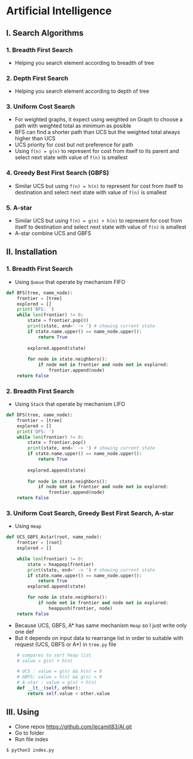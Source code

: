 # **Artificial Intelligence**
## **I. Search Algorithms**
### 1. Breadth First Search
- Helping you search element according to breadth of tree
### 2. Depth First Search
- Helping you search element according to depth of tree
### 3. Uniform Cost Search
- For weighted graphs, it expect using weighted on Graph to choose a path with weighted total as minimum as posible
- BFS can find a shorter path than UCS but the weighted total always higher than UCS
- UCS priority for cost but not preference for path
- Using `f(n) = g(n)` to represent for cost from itself to its parent and select next state with value of `f(n)` is smallest

### 4. Greedy Best First Search (GBFS)
- Similar UCS but using `f(n) = h(n)` to represent for cost from itself to destination and select next state with value of `f(n)` is smallest
### 5. A-star
- Similar UCS but using `f(n) = g(n) + h(n)` to represent for cost from itself to destination and select next state with value of `f(n)` is smallest
- A-star combine UCS and GBFS 

## **II. Installation**
### 1. Breadth First Search
- Using `Queue` that operate by mechanism FIFO 

```python
def BFS(tree, name_node):
    frontier = [tree]
    explored = []
    print('BFS: ')
    while len(frontier) != 0: 
        state = frontier.pop(0)
        print(state, end=' -> ') # showing current state 
        if state.name.upper() == name_node.upper(): 
            return True
        
        explored.append(state)
        
        for node in state.neighbors():
            if node not in frontier and node not in explored:
                frontier.append(node)
    return False
```

### 2. Breadth First Search
- Using `Stack` that operate by mechanism LIFO 

```python
def DFS(tree, name_node):
    frontier = [tree]
    explored = []
    print('DFS: ')
    while len(frontier) != 0: 
        state = frontier.pop()
        print(state, end=' -> ') # showing current state 
        if state.name.upper() == name_node.upper():
            return True
        
        explored.append(state)
        
        for node in state.neighbors():
            if node not in frontier and node not in explored:
                frontier.append(node)
    return False
```
### 3. Uniform Cost Search, Greedy Best First Search, A-star
- Using `Heap` 
```python
def UCS_GBFS_Astar(root, name_node):
    frontier = [root]
    explored = []

    while len(frontier) != 0:
        state = heappop(frontier)
        print(state, end=' -> ') # showing current state 
        if state.name.upper() == name_node.upper():
            return True
        explored.append(state)

        for node in state.neighbors():
            if node not in frontier and node not in explored:
                heappush(frontier, node)
    return False
```
- Because UCS, GBFS, A* has same mechanism `Heap` so I just write only one def
- But it depends on input data to rearrange list in order to suitable with request (UCS, GBFS or A*) in `tree.py` file
```python
    # compares to sort heap list
    # value = g(n) + h(n)

    # UCS : value = g(n) && h(n) = 0
    # GBFS: value = h(n) && g(n) = 0
    # A-star : value = g(n) + h(n)
    def __lt__(self, other):
        return self.value < other.value
```

## **III. Using**

- Clone repos https://github.com/lecamit83/AI.git
- Go to folder
- Run file index 
``` bash
$ python3 index.py
```